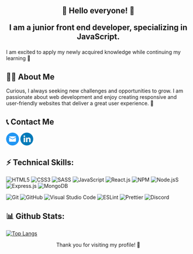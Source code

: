 <h2 align=center>👋 
Hello everyone! 👋 

I am a junior front end developer, specializing in JavaScript.</h2>
I am excited to apply my newly acquired knowledge while continuing my learning 🚀

##  🙋‍♂️ About Me

Curious, I always seeking new challenges and opportunities to grow. I am passionate about web development and enjoy creating responsive and user-friendly websites that deliver a great user experience. 🌟

##  📞 Contact Me

[<img src="./mail.png" alt="mailto" width="35px" />](mailto:guillaume.web3@gmail.com)
[<img src="./linkedin.png" alt="linkedin" width="35px" />](https://www.linkedin.com/in/guillaume-web3/)

## ⚡ Technical Skills:
![HTML5](https://img.shields.io/badge/HTML-%23E34F26.svg?style=flat&logo=html5&logoColor=white)
![CSS3](https://img.shields.io/badge/CSS-%231572B6.svg?style=flat&logo=css3&logoColor=white)
![SASS](https://img.shields.io/badge/Sass-hotpink.svg?style=flat&logo=SASS&logoColor=white)
![JavaScript](https://img.shields.io/badge/JavaScript-%23323330.svg?style=flat&logo=javascript&logoColor=%23F7DF1E)
![React.js](https://img.shields.io/badge/React-%23232223.svg?style=flat&logo=react&logoColor=%2360DBFB)
![NPM](https://img.shields.io/badge/NPM-%23000000.svg?style=flat&logo=npm&logoColor=white)
![Node.jsS](https://img.shields.io/badge/Node.js-6DA55F?style=flat&logo=node.js&logoColor=white)
![Express.js](https://img.shields.io/badge/Express.js-%23404d59.svg?style=flat&logo=express&logoColor=%2361DAFB)
![MongoDB](https://img.shields.io/badge/MongoDB-%234ea94b.svg?style=flat&logo=mongodb&logoColor=white)

![Git](https://img.shields.io/badge/Git-%23F05033.svg?style=flat&logo=git&logoColor=white)
![GitHub](https://img.shields.io/badge/Github-%23121011.svg?style=flat&logo=github&logoColor=white)
![Visual Studio Code](https://img.shields.io/badge/VisualStudioCode-%230078d7.svg?style=flat&logo=visual-studio-code&logoColor=white)
![ESLint](https://img.shields.io/badge/ESLint-%234B32C3.svg?style=flat&logo=eslint&logoColor=white)
![Prettier](https://img.shields.io/badge/Prettier-%23323330.svg?style=flat&logo=prettier&logoColor=%23F7B93E)
![Discord](https://img.shields.io/badge/Discord-%235865F2.svg?style=flat&logo=discord&logoColor=white)

  ## 📊 Github Stats:

[![Top Langs](https://github-readme-stats.vercel.app/api/top-langs/?username=Guillaume-web3&layout=compact)](https://github.com/Guillaume-web3/github-readme-stats)

<p align=center>Thank you for visiting my profile! 🙏</p>

<!--
**Guillaume-web3/Guillaume-web3** is a ✨ _special_ ✨ repository because its `README.md` (this file) appears on your GitHub profile.

Here are some ideas to get you started:

- 🔭 I’m currently working on ...
- 🌱 I’m currently learning ...
- 👯 I’m looking to collaborate on ...
- 🤔 I’m looking for help with ...
- 💬 Ask me about ...
- 📫 How to reach me: ...
- 😄 Pronouns: ...
- ⚡ Fun fact: ...
-->
